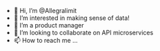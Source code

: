 - 👋 Hi, I’m @Allegralimit
- 👀 I’m interested in making sense of data!
- 🌱 I’m a product manager
- 💞️ I’m looking to collaborate on API microservices
- 📫 How to reach me ...

<!---
Allegralimit/Allegralimit is a ✨ special ✨ repository because its `README.md` (this file) appears on your GitHub profile.
You can click the Preview link to take a look at your changes.
--->
